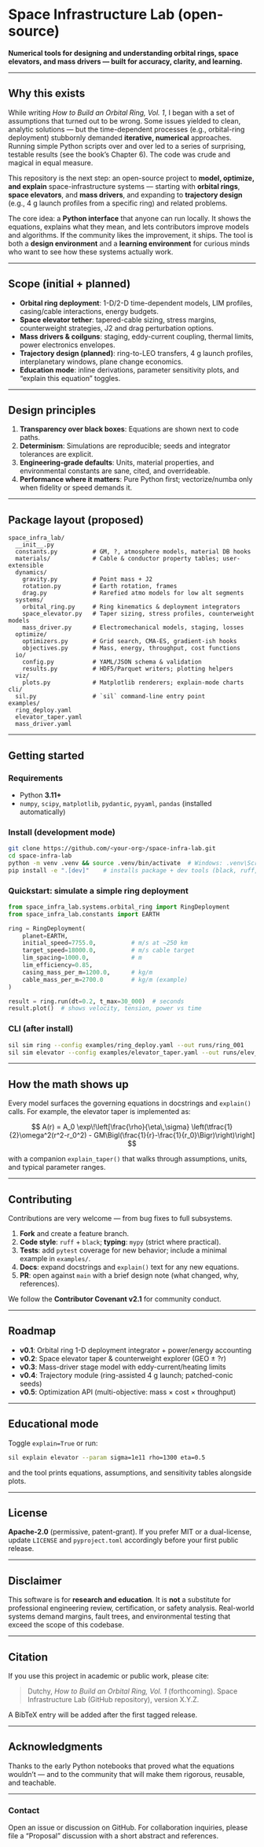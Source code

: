 # Space Infrastructure Lab (open-source)

**Numerical tools for designing and understanding orbital rings, space elevators, and mass drivers — built for accuracy, clarity, and learning.**

---

## Why this exists

While writing *How to Build an Orbital Ring, Vol. 1*, I began with a set of assumptions that turned out to be wrong. Some issues yielded to clean, analytic solutions — but the time-dependent processes (e.g., orbital-ring deployment) stubbornly demanded **iterative, numerical** approaches. Running simple Python scripts over and over led to a series of surprising, testable results (see the book’s Chapter 6). The code was crude and magical in equal measure.

This repository is the next step: an open-source project to **model, optimize, and explain** space-infrastructure systems — starting with **orbital rings**, **space elevators**, and **mass drivers**, and expanding to **trajectory design** (e.g., 4 g launch profiles from a specific ring) and related problems.

The core idea: a **Python interface** that anyone can run locally. It shows the equations, explains what they mean, and lets contributors improve models and algorithms. If the community likes the improvement, it ships. The tool is both a **design environment** and a **learning environment** for curious minds who want to see how these systems actually work.

---

## Scope (initial + planned)

* **Orbital ring deployment**: 1-D/2-D time-dependent models, LIM profiles, casing/cable interactions, energy budgets.
* **Space elevator tether**: tapered-cable sizing, stress margins, counterweight strategies, J2 and drag perturbation options.
* **Mass drivers & coilguns**: staging, eddy-current coupling, thermal limits, power electronics envelopes.
* **Trajectory design (planned)**: ring-to-LEO transfers, 4 g launch profiles, interplanetary windows, plane change economics.
* **Education mode**: inline derivations, parameter sensitivity plots, and “explain this equation” toggles.

---

## Design principles

1. **Transparency over black boxes**: Equations are shown next to code paths.
2. **Determinism**: Simulations are reproducible; seeds and integrator tolerances are explicit.
3. **Engineering-grade defaults**: Units, material properties, and environmental constants are sane, cited, and overrideable.
4. **Performance where it matters**: Pure Python first; vectorize/numba only when fidelity or speed demands it.

---

## Package layout (proposed)

```
space_infra_lab/
  __init__.py
  constants.py          # GM, ?, atmosphere models, material DB hooks
  materials/            # Cable & conductor property tables; user-extensible
  dynamics/
    gravity.py          # Point mass + J2
    rotation.py         # Earth rotation, frames
    drag.py             # Rarefied atmo models for low alt segments
  systems/
    orbital_ring.py     # Ring kinematics & deployment integrators
    space_elevator.py   # Taper sizing, stress profiles, counterweight models
    mass_driver.py      # Electromechanical models, staging, losses
  optimize/
    optimizers.py       # Grid search, CMA-ES, gradient-ish hooks
    objectives.py       # Mass, energy, throughput, cost functions
  io/
    config.py           # YAML/JSON schema & validation
    results.py          # HDF5/Parquet writers; plotting helpers
  viz/
    plots.py            # Matplotlib renderers; explain-mode charts
cli/
  sil.py                # `sil` command-line entry point
examples/
  ring_deploy.yaml
  elevator_taper.yaml
  mass_driver.yaml
```

---

## Getting started

### Requirements

* Python **3.11+**
* `numpy`, `scipy`, `matplotlib`, `pydantic`, `pyyaml`, `pandas` (installed automatically)

### Install (development mode)

```bash
git clone https://github.com/<your-org>/space-infra-lab.git
cd space-infra-lab
python -m venv .venv && source .venv/bin/activate  # Windows: .venv\Scripts\activate
pip install -e ".[dev]"    # installs package + dev tools (black, ruff, pytest)
```

### Quickstart: simulate a simple ring deployment

```python
from space_infra_lab.systems.orbital_ring import RingDeployment
from space_infra_lab.constants import EARTH

ring = RingDeployment(
    planet=EARTH,
    initial_speed=7755.0,          # m/s at ~250 km
    target_speed=18000.0,          # m/s cable target
    lim_spacing=1000.0,            # m
    lim_efficiency=0.85,
    casing_mass_per_m=1200.0,      # kg/m
    cable_mass_per_m=2700.0        # kg/m (example)
)

result = ring.run(dt=0.2, t_max=30_000)  # seconds
result.plot()  # shows velocity, tension, power vs time
```

### CLI (after install)

```bash
sil sim ring --config examples/ring_deploy.yaml --out runs/ring_001
sil sim elevator --config examples/elevator_taper.yaml --out runs/elev_001
```

---

## How the math shows up

Every model surfaces the governing equations in docstrings and `explain()` calls. For example, the elevator taper is implemented as:

$$
A(r) = A_0 \exp\!\left[\frac{\rho}{\eta\,\sigma}
\left(\tfrac{1}{2}\omega^2(r^2-r_0^2) - GM\Bigl(\frac{1}{r}-\frac{1}{r_0}\Bigr)\right)\right]
$$

with a companion `explain_taper()` that walks through assumptions, units, and typical parameter ranges.

---

## Contributing

Contributions are very welcome — from bug fixes to full subsystems.

1. **Fork** and create a feature branch.
2. **Code style**: `ruff` + `black`; **typing**: `mypy` (strict where practical).
3. **Tests**: add `pytest` coverage for new behavior; include a minimal example in `examples/`.
4. **Docs**: expand docstrings and `explain()` text for any new equations.
5. **PR**: open against `main` with a brief design note (what changed, why, references).

We follow the **Contributor Covenant v2.1** for community conduct.

---

## Roadmap

* **v0.1**: Orbital ring 1-D deployment integrator + power/energy accounting
* **v0.2**: Space elevator taper & counterweight explorer (GEO ± ?r)
* **v0.3**: Mass-driver stage model with eddy-current/heating limits
* **v0.4**: Trajectory module (ring-assisted 4 g launch; patched-conic seeds)
* **v0.5**: Optimization API (multi-objective: mass × cost × throughput)

---

## Educational mode

Toggle `explain=True` or run:

```bash
sil explain elevator --param sigma=1e11 rho=1300 eta=0.5
```

and the tool prints equations, assumptions, and sensitivity tables alongside plots.

---

## License

**Apache-2.0** (permissive, patent-grant).
If you prefer MIT or a dual-license, update `LICENSE` and `pyproject.toml` accordingly before your first public release.

---

## Disclaimer

This software is for **research and education**. It is **not** a substitute for professional engineering review, certification, or safety analysis. Real-world systems demand margins, fault trees, and environmental testing that exceed the scope of this codebase.

---

## Citation

If you use this project in academic or public work, please cite:

> Dutchy, *How to Build an Orbital Ring, Vol. 1* (forthcoming).
> Space Infrastructure Lab (GitHub repository), version X.Y.Z.

A BibTeX entry will be added after the first tagged release.

---

## Acknowledgments

Thanks to the early Python notebooks that proved what the equations wouldn’t — and to the community that will make them rigorous, reusable, and teachable.

---

### Contact

Open an issue or discussion on GitHub. For collaboration inquiries, please file a “Proposal” discussion with a short abstract and references.
